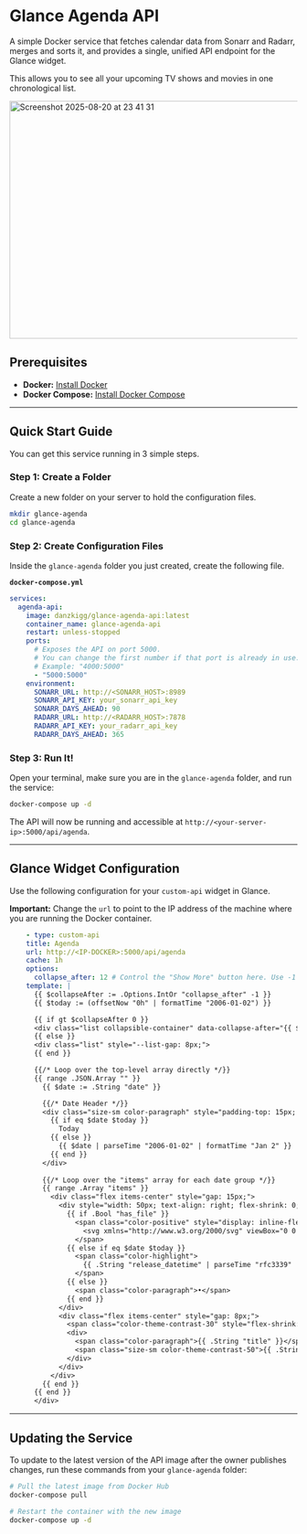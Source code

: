 # Glance Agenda API

A simple Docker service that fetches calendar data from Sonarr and Radarr, merges and sorts it, and provides a single, unified API endpoint for the Glance widget.

This allows you to see all your upcoming TV shows and movies in one chronological list.

<img width="537" height="416" alt="Screenshot 2025-08-20 at 23 41 31" src="https://github.com/user-attachments/assets/479c2bd4-8e14-4cc6-9e27-9945eabed699" />

## Prerequisites

* **Docker:** [Install Docker](https://docs.docker.com/engine/install/)
* **Docker Compose:** [Install Docker Compose](https://docs.docker.com/compose/install/)

---

## Quick Start Guide

You can get this service running in 3 simple steps.

### Step 1: Create a Folder

Create a new folder on your server to hold the configuration files.

```bash
mkdir glance-agenda
cd glance-agenda
```

### Step 2: Create Configuration Files

Inside the `glance-agenda` folder you just created, create the following file.

**`docker-compose.yml`** 

```yaml
services:
  agenda-api:
    image: danzkigg/glance-agenda-api:latest
    container_name: glance-agenda-api
    restart: unless-stopped
    ports:
      # Exposes the API on port 5000.
      # You can change the first number if that port is already in use.
      # Example: "4000:5000"
      - "5000:5000"
    environment:
      SONARR_URL: http://<SONARR_HOST>:8989
      SONARR_API_KEY: your_sonarr_api_key
      SONARR_DAYS_AHEAD: 90
      RADARR_URL: http://<RADARR_HOST>:7878
      RADARR_API_KEY: your_radarr_api_key
      RADARR_DAYS_AHEAD: 365
```

### Step 3: Run It!

Open your terminal, make sure you are in the `glance-agenda` folder, and run the service:

```bash
docker-compose up -d
```

The API will now be running and accessible at `http://<your-server-ip>:5000/api/agenda`.

---

## Glance Widget Configuration

Use the following configuration for your `custom-api` widget in Glance.

**Important:** Change the `url` to point to the IP address of the machine where you are running the Docker container.

```yaml
    - type: custom-api
    title: Agenda
    url: http://<IP-DOCKER>:5000/api/agenda
    cache: 1h
    options:
      collapse_after: 12 # Control the "Show More" button here. Use -1 to disable.
    template: |
      {{ $collapseAfter := .Options.IntOr "collapse_after" -1 }}
      {{ $today := (offsetNow "0h" | formatTime "2006-01-02") }}

      {{ if gt $collapseAfter 0 }}
      <div class="list collapsible-container" data-collapse-after="{{ $collapseAfter }}" style="--list-gap: 8px;">
      {{ else }}
      <div class="list" style="--list-gap: 8px;">
      {{ end }}

      {{/* Loop over the top-level array directly */}}
      {{ range .JSON.Array "" }}
        {{ $date := .String "date" }}

        {{/* Date Header */}}
        <div class="size-sm color-paragraph" style="padding-top: 15px; font-weight: bold;">
          {{ if eq $date $today }}
            Today
          {{ else }}
            {{ $date | parseTime "2006-01-02" | formatTime "Jan 2" }}
          {{ end }}
        </div>
                
        {{/* Loop over the "items" array for each date group */}}
        {{ range .Array "items" }}
          <div class="flex items-center" style="gap: 15px;">
            <div style="width: 50px; text-align: right; flex-shrink: 0;">
              {{ if .Bool "has_file" }}
                <span class="color-positive" style="display: inline-flex; align-items: center;">
                  <svg xmlns="http://www.w3.org/2000/svg" viewBox="0 0 24 24" fill="currentColor" style="width: 1.4em; height: 1.4em;"><path fill-rule="evenodd" d="M2.25 12c0-5.385 4.365-9.75 9.75-9.75s9.75 4.365 9.75 9.75-4.365 9.75-9.75 9.75S2.25 17.385 2.25 12zm13.36-1.814a.75.75 0 10-1.22-.872l-3.236 4.53L9.53 12.22a.75.75 0 00-1.06 1.06l2.25 2.25a.75.75 0 001.14-.094l3.75-5.25z" clip-rule="evenodd" /></svg>
                </span>
              {{ else if eq $date $today }}
                <span class="color-highlight">
                  {{ .String "release_datetime" | parseTime "rfc3339" | formatTime "15:04" }}
                </span>
              {{ else }}
                <span class="color-paragraph">•</span>
              {{ end }}
            </div>
            <div class="flex items-center" style="gap: 8px;">
              <span class="color-theme-contrast-30" style="flex-shrink: 0;">
              <div>
                <span class="color-paragraph">{{ .String "title" }}</span>
                <span class="size-sm color-theme-contrast-50">{{ .String "details" }}</span>
              </div>
            </div>
          </div>
        {{ end }}
      {{ end }}
      </div>
```

---

## Updating the Service

To update to the latest version of the API image after the owner publishes changes, run these commands from your `glance-agenda` folder:

```bash
# Pull the latest image from Docker Hub
docker-compose pull

# Restart the container with the new image
docker-compose up -d
```
